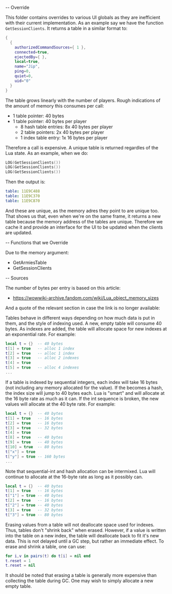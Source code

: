 
-- Override

This folder contains overrides to various UI globals as they are inefficient with their current implementation. As an example say we have the function `GetSessionClients`. It returns a table in a similar format to:

```lua
{
  {
    authorizedCommandSources={ 1 },
    connected=true,
    ejectedBy={ },
    local=true,
    name="Jip",
    ping=0,
    quiet=0,
    uid="0"
  }
}
```

The table grows linearly with the number of players. Rough indications of the amount of memory this consumes per call:
 - 1 table pointer:         40 bytes
 - 1 table pointer:         40 bytes per player
   - 8 hash table entries:      8x 40 bytes per player
   - 2 table pointers:          2x 40 bytes per player
   - 1 index table entry:       1x 16 bytes per player

Therefore a call is expensive. A unique table is returned regardles of the Lua state. As an example, when we do:

```lua
LOG(GetSessionClients())
LOG(GetSessionClients())
LOG(GetSessionClients())
```

Then the output is:

```yaml
table: 11E9C488
table: 11E9C370
table: 11E9C870
```

And these are unique, as the memory adres they point to are unique too. That shows us that, even when we're on the same frame, it returns a new table because the memory address of the tables are unique. Therefore we cache it and provide an interface for the UI to be updated when the clients are updated.

-- Functions that we Override

Due to the memory argument:
 - GetArmiesTable
 - GetSessionClients

-- Sources

The number of bytes per entry is based on this article:
 - https://wowwiki-archive.fandom.com/wiki/Lua_object_memory_sizes

And a quote of the relevant section in case the link is no longer available:

Tables behave in different ways depending on how much data is put in them, and the style of indexing used. A new, empty table will consume 40 bytes. As indexes are added, the table will allocate space for new indexes at an exponential rate. For example:

```lua
local t = {}  -- 40 bytes
t[1] = true   -- alloc 1 index
t[2] = true   -- alloc 1 index
t[3] = true   -- alloc 2 indexes
t[4] = true
t[5] = true   -- alloc 4 indexes
...
```

If a table is indexed by sequential integers, each index will take 16 bytes (not including any memory allocated for the value). If the becomes a hash, the index size will jump to 40 bytes each. Lua is "smart" and will allocate at the 16 byte rate as much as it can. If the int sequence is broken, the new values will allocate at the 40 byte rate. For example:

```lua
local t = {}  -- 40 bytes
t[1] = true   -- 16 bytes
t[2] = true   -- 16 bytes
t[3] = true   -- 32 bytes
t[4] = true
t[8] = true   -- 40 bytes
t[9] = true   -- 40 bytes
t[10] = true  -- 80 bytes
t["x"] = true
t["y"] = true -- 160 bytes
...
```

Note that sequential-int and hash allocation can be intermixed. Lua will continue to allocate at the 16-byte rate as long as it possibly can.

```lua
local t = {}  -- 40 bytes
t[1] = true   -- 16 bytes
t["1"] = true -- 40 bytes
t[2] = true   -- 16 bytes
t["2"] = true -- 40 bytes
t[3] = true   -- 32 bytes
t["3"] = true -- 80 bytes
```

Erasing values from a table will not deallocate space used for indexes. Thus, tables don't "shrink back" when erased. However, if a value is written into the table on a new index, the table will deallocate back to fit it's new data. This is not delayed until a GC step, but rather an immediate effect. To erase and shrink a table, one can use:

```lua
for i,v in pairs(t) do t[i] = nil end
t.reset = 1
t.reset = nil
```

It should be noted that erasing a table is generally more expensive than collecting the table during GC. One may wish to simply allocate a new empty table.